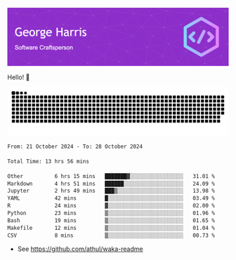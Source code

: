 ![img](./assets/github-header.png)

Hello! :wave:

<div align="center">
  <img  src="https://raw.githubusercontent.com/1999AZZAR/1999AZZAR/readme/resources/grid-snake.svg" alt="snake" />
</div>

<!--START_SECTION:waka-->

```txt
From: 21 October 2024 - To: 28 October 2024

Total Time: 13 hrs 56 mins

Other          6 hrs 15 mins   ███████▓░░░░░░░░░░░░░░░░░   31.01 %
Markdown       4 hrs 51 mins   ██████░░░░░░░░░░░░░░░░░░░   24.09 %
Jupyter        2 hrs 49 mins   ███▒░░░░░░░░░░░░░░░░░░░░░   13.98 %
YAML           42 mins         █░░░░░░░░░░░░░░░░░░░░░░░░   03.49 %
R              24 mins         ▓░░░░░░░░░░░░░░░░░░░░░░░░   02.00 %
Python         23 mins         ▒░░░░░░░░░░░░░░░░░░░░░░░░   01.96 %
Bash           19 mins         ▒░░░░░░░░░░░░░░░░░░░░░░░░   01.65 %
Makefile       12 mins         ▒░░░░░░░░░░░░░░░░░░░░░░░░   01.04 %
CSV            8 mins          ▒░░░░░░░░░░░░░░░░░░░░░░░░   00.73 %
```

<!--END_SECTION:waka-->

- See <https://github.com/athul/waka-readme>
